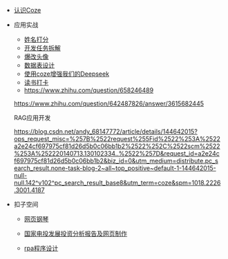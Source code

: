 * [认识Coze](README)

* 应用实战
  * [姓名打分](nameScore)
  * [开发任务拆解](workTaskSplit)
  * [爆改头像](headDesign)
  * [数据表设计](dbTableDesign)
  * [使用coze增强我们的Deepseek](cozeDeepSeek)
  * [读书打卡](xcDaKa.md)
  * https://www.zhihu.com/question/658246489
  
  https://www.zhihu.com/question/642487826/answer/3615682445
  
  RAG应用开发
  
  https://blog.csdn.net/andy_68147772/article/details/144642015?ops_request_misc=%257B%2522request%255Fid%2522%253A%2522a2e24cf697975cf81d26d5b0c06bb1b2%2522%252C%2522scm%2522%253A%252220140713.130102334..%2522%257D&request_id=a2e24cf697975cf81d26d5b0c06bb1b2&biz_id=0&utm_medium=distribute.pc_search_result.none-task-blog-2~all~top_positive~default-1-144642015-null-null.142^v102^pc_search_result_base8&utm_term=coze&spm=1018.2226.3001.4187

- 扣子空间
  - [网页钢琴](https://space.coze.cn/share/7494583985717182515?share_id=7494582118870401087&secret=prpsQJV5)
  
  -  [国家电投发展投资分析报告及网页制作](https://space.coze.cn/share/7494598963371360293?share_id=7494583469914406922&secret=6dX8V6gT&from=landingpage)
  
  - [rpa程序设计](rpa)

